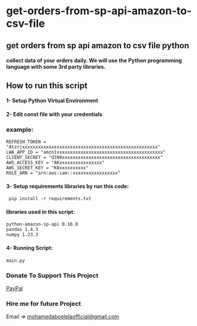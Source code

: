 # get-orders-from-sp-api-amazon-to-csv-file
## get orders from sp api amazon to csv file python
#### collect data of your orders daily. We will use the Python programming language with some 3rd party libraries.
## How to run this script 
#### 1- Setup Python Virtual Environment 
#### 2- Edit const file with your credentials
### example:
```
REFRESH_TOKEN = "Atzr|xxxxxxxxxxxxxxxxxxxxxxxxxxxxxxxxxxxxxxxxxxxxxxxxxxx"
LWA_APP_ID = "amzn1xxxxxxxxxxxxxxxxxxxxxxxxxxxxxxxxxxxxxxxx"
CLIENT_SECRET = "d390xxxxxxxxxxxxxxxxxxxxxxxxxxxxxxxxxxxxx"
AWS_ACCESS_KEY = "AKxxxxxxxxxxxxxxxx"
AWS_SECRET_KEY = "K0xxxxxxxxxx"
ROLE_ARN = "arn:aws:iam::xxxxxxxxxxxxxxxxx"
```
#### 3- Setup requirements libraries by run this code:
```
 pip install -r requirements.txt

```
#### libraries used in this script:
```
python-amazon-sp-api 0.16.0
pandas 1.4.3
numpy 1.23.3
```
#### 4- Running Script:
```
main.py
```
### Donate To Support This Project
[PayPal](https://paypal.me/MohamedA470?country.x=EG&locale.x=en_US)

### Hire me for future Project
Email => mohamedaboelelaofficial@gmail.com
